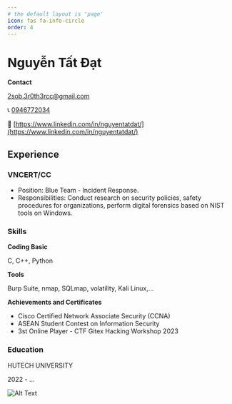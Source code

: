 ```yaml
---
# the default layout is 'page'
icon: fas fa-info-circle
order: 4
---
```


# Nguyễn Tất Đạt

**Contact**

<i class="fa fa-envelope"></i> [2sob.3r0th3rcc@gmail.com](mailto:2sob.3r0th3rcc@gmail.com)

:telephone_receiver: [0946772034](tel:+84946772034)

:mag_right: [https://www.linkedin.com/in/nguyentatdat/](https://www.linkedin.com/in/nguyentatdat/)


## Experience

### **VNCERT/CC**
- Position: Blue Team - Incident Response.
- Responsibilities: Conduct research on security policies, safety procedures for organizations, perform digital forensics based on NIST tools on Windows.

### **Skills**

**Coding Basic**

C, C++, Python

**Tools**

Burp Suite, nmap, SQLmap, volatility, Kali Linux,...

**Achievements and Certificates**
- Cisco Certified Network Associate Security (CCNA)
- ASEAN Student Contest on Information Security
- 3st Online Player - CTF Gitex Hacking Workshop 2023

### **Education**

HUTECH UNIVERSITY

2022 - ... 





 
![Alt Text](https://media.giphy.com/media/yBvndlpq8aCvS/giphy.gif)



